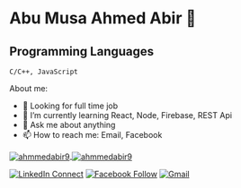 # Abu Musa Ahmed Abir 👋



## Programming Languages

```
C/C++, JavaScript
```

About me:

- 🔭 Looking for full time job
- 🌱 I’m currently learning React, Node, Firebase, REST Api
- 💬 Ask me about anything
- 📫 How to reach me: Email, Facebook


<a href="">
  <img align="center" src="https://github-readme-stats.vercel.app/api?username=ahmmedabir9&show_icons=true&theme=radical" alt="ahmmedabir9"/>
</a>
<a href="">
  <img align="center" src="https://github-readme-stats.vercel.app/api/top-langs/?username=ahmmedabir9&layout=compact&theme=radical" alt="ahmmedabir9"/>
</a>


[![LinkedIn Connect](https://img.shields.io/badge/%20-Connect-black?color=14171A&labelColor=212121&logo=linkedin&logoColor=ffffff)](https://www.linkedin.com/in/abu-musa-ahmed-abir-524897138/)
[![Facebook Follow](https://img.shields.io/badge/%20-Connect-black?color=14171A&labelColor=1976d2&logo=facebook&logoColor=ffffff)](https://www.facebook.com/ahmmedabir.09/)
[![Gmail](https://img.shields.io/badge/%20-Send%20Mail-black?color=14171A&labelColor=ef5350&logo=gmail&logoColor=ffffff)](mailto:ahmmedabir9@gmail.com?subject=From%20GitHub&body=Hi,%20there.%20Found%20you%20from%20GitHub.)
